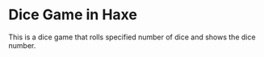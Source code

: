 # Dice Game in Haxe

This is a dice game that rolls specified number of dice and shows the dice number. 